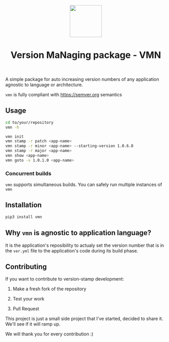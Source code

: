 <p align="center">
  <img width="100" src="https://i.imgur.com/4gUaVKW.png">
  <br>
  <h1 align="center">Version MaNaging package - VMN</h1>
  <br>
</p>

A simple package for auto increasing version numbers of any application agnostic to language or architecture.

`vmn` is fully compliant with https://semver.org semantics

## Usage

```sh
cd to/your/repository
vmn -h

vmn init
vmn stamp -r patch <app-name>
vmn stamp -r minor <app-name> --starting-version 1.0.6.8
vmn stamp -r major <app-name>
vmn show <app-name>
vmn goto -v 1.0.1.0 <app-name>
```

### Concurrent builds

`vmn`  supports simultaneous builds. You can safely run multiple instances of `vmn`



## Installation

```sh
pip3 install vmn
```

## Why `vmn` is agnostic to application language?
It is the application's reposibility to actualy set the version number that is in the `ver.yml` file to the application's code during its build phase. 


## Contributing

If you want to contribute to version-stamp development:

1. Make a fresh fork of the repository

2. Test your work

4. Pull Request

This project is just a small side project that I've started, decided to share it. We'll see if it will ramp up.

We will thank you for every contribution :)
